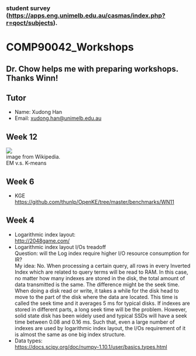 
### student survey (https://apps.eng.unimelb.edu.au/casmas/index.php?r=qoct/subjects). 

# COMP90042_Workshops

## Dr. Chow helps me with preparing workshops. Thanks Winn!

## Tutor
- Name: Xudong Han
- Email: xudong.han@unimelb.edu.au

## Week 12
![](https://upload.wikimedia.org/wikipedia/commons/6/69/EM_Clustering_of_Old_Faithful_data.gif)<br>
image from Wikipedia.<br>
EM v.s. K-means


## Week 6
- KGE <br>
	https://github.com/thunlp/OpenKE/tree/master/benchmarks/WN11

## Week 4
- Logarithmic index layout: <br>
	http://2048game.com/
- Logarithmic index layout I/Os treadoff <br>
Question: will the Log index require higher I/O resource consumption for IR?<br>
My idea: No. When processing a certain query, all rows in every Inverted Index which are related to query terms will be read to RAM. In this case, no matter how many indexes are stored in the disk, the total amount of data transmitted is the same. The difference might be the seek time. When doing a disk read or write, it takes a while for the disk head to move to the part of the disk where the data are located. This time is called the seek time and it averages 5 ms for typical disks. If indexes are stored in different parts, a long seek time will be the problem. However, solid state disk has been widely used and typical SSDs will have a seek time between 0.08 and 0.16 ms. Such that, even a large number of indexes are used by logarithmic index layout, the I/Os requirement of it is almost the same as one big index structure.
- Data types:<br>
	https://docs.scipy.org/doc/numpy-1.10.1/user/basics.types.html
